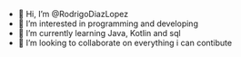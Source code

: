 - 👋 Hi, I’m @RodrigoDiazLopez
- 👀 I’m interested in programming and developing
- 🌱 I’m currently learning Java, Kotlin and sql
- 💞️ I’m looking to collaborate on everything i can contibute
